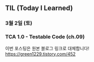 ## TIL (Today I Learned)

### 3월 2일 (토)    
### TCA 1.0 - Testable Code (ch.09)    
이번 포스팅은 원본 블로그 링크로 대체합니다!   
https://green1229.tistory.com/452       